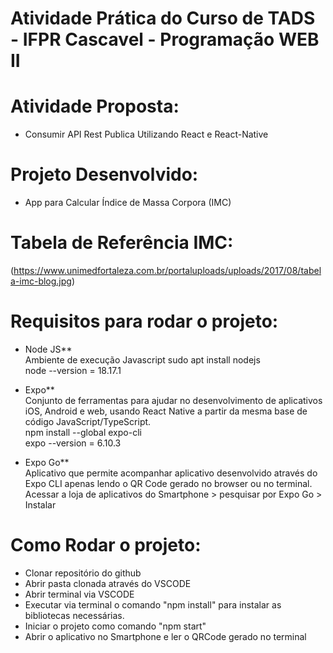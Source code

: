 # Atividade Prática do Curso de TADS - IFPR Cascavel - Programação WEB II

# Atividade Proposta:
- Consumir API Rest Publica Utilizando React e React-Native</br>

# Projeto Desenvolvido:
- App para Calcular  Índice de Massa Corpora (IMC)

# Tabela de Referência IMC:
(https://www.unimedfortaleza.com.br/portaluploads/uploads/2017/08/tabela-imc-blog.jpg)

# Requisitos para rodar o projeto:</br>
- Node JS**    
  Ambiente de execução Javascript
  sudo apt install nodejs</br>
  node --version = 18.17.1</br>

- Expo**    
  Conjunto de ferramentas para ajudar no desenvolvimento de aplicativos iOS, Android e web, usando React Native a partir da mesma base de código JavaScript/TypeScript.  
  npm install --global expo-cli</br>
  expo --version = 6.10.3</br>

- Expo Go**    
  Aplicativo que permite acompanhar aplicativo desenvolvido através do Expo CLI apenas lendo o QR Code gerado no browser ou no terminal.  
  Acessar a loja de aplicativos do Smartphone > pesquisar por Expo Go > Instalar

# Como Rodar o projeto:</br>
- Clonar repositório do github
- Abrir pasta clonada através do VSCODE
- Abrir terminal via VSCODE
- Executar via terminal o comando "npm install" para instalar as bibliotecas necessárias.
- Iniciar o projeto como comando "npm start"
- Abrir o aplicativo no Smartphone e ler o QRCode gerado no terminal  
